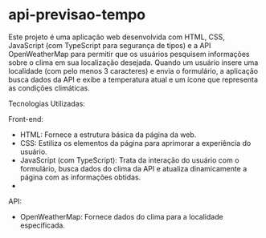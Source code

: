 # api-previsao-tempo

Este projeto é uma aplicação web desenvolvida com HTML, CSS, JavaScript (com TypeScript para segurança de tipos) e a API OpenWeatherMap para permitir que os usuários pesquisem informações sobre o clima em sua localização desejada. Quando um usuário insere uma localidade (com pelo menos 3 caracteres) e envia o formulário, a aplicação busca dados da API e exibe a temperatura atual e um ícone que representa as condições climáticas.

Tecnologias Utilizadas:

Front-end:
- HTML: Fornece a estrutura básica da página da web.
- CSS: Estiliza os elementos da página para aprimorar a experiência do usuário.
- JavaScript (com TypeScript): Trata da interação do usuário com o formulário, busca dados do clima da API e atualiza dinamicamente a página com as informações obtidas.
- 
API:
- OpenWeatherMap: Fornece dados do clima para a localidade especificada.
